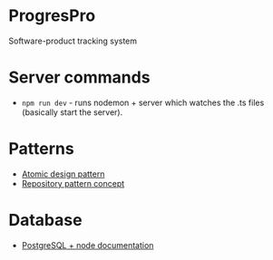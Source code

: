 # ProgresPro
Software-product tracking system 


# Server commands
- `npm run dev` - runs nodemon + server which watches the .ts files (basically start the server).

# Patterns
- [Atomic design pattern](https://rangle-io.gitbook.io/react-training/index-1/atomic_design)
- [Repository pattern concept](https://4markdown.com/understanding-repository-pattern-in-nodejs-and-typescript/)

# Database
- [PostgreSQL + node documentation](https://node-postgres.com/)


